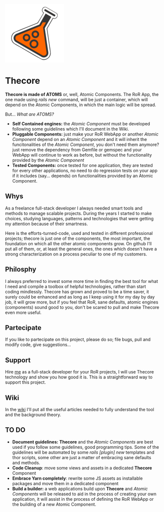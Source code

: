 ![Thecore Logo](https://github.com/gabrieletassoni/thecore/raw/master/app/assets/images/logo.png)
# Thecore
**Thecore is made of ATOMS** or, well, Atomic Components. The RoR App, the one made using _rails new_ command, will be just a container, which will depend on the Atomic Components, in which the main logic will be spread.

But... _What are ATOMS?_
 * **Self Contained engines:** the _Atomic Component_ must be developed following some guidelines which I'll document in the Wiki.
 * **Pluggable Components:** just make your RoR WebApp or another _Atomic Component_ depend on an _Atomic Component_ and it will inherit the funcitonalities of the _Atomic Component_, you don't need them anymore? just remove the dependency from Gemfile or gemspec and your WebApp will continue to work as before, but without the functionality provided by the _Atomic Component_
 * **Tested Components:** once tested for one application, they are tested for every other applications, no need to do regression tests on your app if it includes (say... depends) on functionalities provided by an Atomic Component.
## Whys
As a freelance full-stack developer I always needed smart tools and methods to manage scalable projects. During the years I started to make choices, studying languages, patterns and technologies that were getting my attention because of their smartness.

Here is the efforts-turned-code, used and tested in different professional projects; thecore is just one of the  components, the most important, the foundation on which all the other atomic components grow. On github I'll put all of them, or, at least the general ones, the ones which doesn't have a strong characterization on a process peculiar to one of my customers.
## Philosphy
I always preferred to invest some more time in finding the best tool for what I need and compile a toolbox of helpful technologies, rather than start coding mindlessly. Thecore has grown and proved to be a time saver, it surely could be enhanced and as long as I keep using it for my day by day job, it will grow more, but if you feel that RoR, sane defaults, atomic engines (components) sound good to you, don't be scared to pull and make Thecore even more useful.
## Partecipate
If you like to partecipate on this project, please do so; file bugs, pull and modify code, give suggestions...
## Support
Hire [me](mailto:gabriele.tassoni@gmail.com) as a full-stack developer for your RoR projects, I will use Thecore technology and show you how good it is. This is a straightforward way to support this project.
## Wiki
In the [wiki](https://github.com/gabrieletassoni/thecore/wiki) I'll put all the useful articles needed to fully understand the tool and the background theory.
## TO DO
 * **Document guidelines:** **Thecore** and the _Atomic Components_ are best used if you follow some guidelines, good programming tips. Some of the guidelines will be automated by some _rails [plugin] new_ templates and thor scripts, some other are just a matter of embracing sane defaults and methods.
 * **Code Cleanup**: move some views and assets in a dedicated **Thecore** Component
 * **Embrace Yarn completely**: rewrite some JS assets as installable packages and move them in a dedicated component
 * **Build a builder:** a web applications build upon **Thecore** and _Atomic Components_ will be released to aid in the process of creating your own application, it will assist in the process of defining the RoR WebApp or the building of a new Atomic Component.
